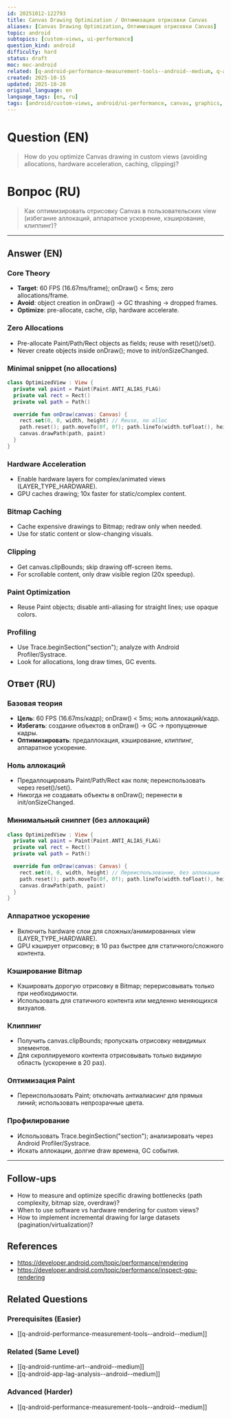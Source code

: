 ```yaml
---
id: 20251012-122793
title: Canvas Drawing Optimization / Оптимизация отрисовки Canvas
aliases: [Canvas Drawing Optimization, Оптимизация отрисовки Canvas]
topic: android
subtopics: [custom-views, ui-performance]
question_kind: android
difficulty: hard
status: draft
moc: moc-android
related: [q-android-performance-measurement-tools--android--medium, q-android-runtime-art--android--medium, q-android-app-lag-analysis--android--medium]
created: 2025-10-15
updated: 2025-10-20
original_language: en
language_tags: [en, ru]
tags: [android/custom-views, android/ui-performance, canvas, graphics, performance, difficulty/hard]
---
```

# Question (EN)
> How do you optimize Canvas drawing in custom views (avoiding allocations, hardware acceleration, caching, clipping)?

# Вопрос (RU)
> Как оптимизировать отрисовку Canvas в пользовательских view (избегание аллокаций, аппаратное ускорение, кэширование, клиппинг)?

---

## Answer (EN)

### Core Theory
- **Target**: 60 FPS (16.67ms/frame); onDraw() < 5ms; zero allocations/frame.
- **Avoid**: object creation in onDraw() → GC thrashing → dropped frames.
- **Optimize**: pre-allocate, cache, clip, hardware accelerate.

### Zero Allocations
- Pre-allocate Paint/Path/Rect objects as fields; reuse with reset()/set().
- Never create objects inside onDraw(); move to init/onSizeChanged.

### Minimal snippet (no allocations)
```kotlin
class OptimizedView : View {
  private val paint = Paint(Paint.ANTI_ALIAS_FLAG)
  private val rect = Rect()
  private val path = Path()

  override fun onDraw(canvas: Canvas) {
    rect.set(0, 0, width, height) // Reuse, no alloc
    path.reset(); path.moveTo(0f, 0f); path.lineTo(width.toFloat(), height.toFloat())
    canvas.drawPath(path, paint)
  }
}
```

### Hardware Acceleration
- Enable hardware layers for complex/animated views (LAYER_TYPE_HARDWARE).
- GPU caches drawing; 10x faster for static/complex content.

### Bitmap Caching
- Cache expensive drawings to Bitmap; redraw only when needed.
- Use for static content or slow-changing visuals.

### Clipping
- Get canvas.clipBounds; skip drawing off-screen items.
- For scrollable content, only draw visible region (20x speedup).

### Paint Optimization
- Reuse Paint objects; disable anti-aliasing for straight lines; use opaque colors.

### Profiling
- Use Trace.beginSection("section"); analyze with Android Profiler/Systrace.
- Look for allocations, long draw times, GC events.

## Ответ (RU)

### Базовая теория
- **Цель**: 60 FPS (16.67ms/кадр); onDraw() < 5ms; ноль аллокаций/кадр.
- **Избегать**: создание объектов в onDraw() → GC → пропущенные кадры.
- **Оптимизировать**: предаллокация, кэширование, клиппинг, аппаратное ускорение.

### Ноль аллокаций
- Предаллоцировать Paint/Path/Rect как поля; переиспользовать через reset()/set().
- Никогда не создавать объекты в onDraw(); перенести в init/onSizeChanged.

### Минимальный сниппет (без аллокаций)
```kotlin
class OptimizedView : View {
  private val paint = Paint(Paint.ANTI_ALIAS_FLAG)
  private val rect = Rect()
  private val path = Path()

  override fun onDraw(canvas: Canvas) {
    rect.set(0, 0, width, height) // Переиспользование, без аллокации
    path.reset(); path.moveTo(0f, 0f); path.lineTo(width.toFloat(), height.toFloat())
    canvas.drawPath(path, paint)
  }
}
```

### Аппаратное ускорение
- Включить hardware слои для сложных/анимированных view (LAYER_TYPE_HARDWARE).
- GPU кэширует отрисовку; в 10 раз быстрее для статичного/сложного контента.

### Кэширование Bitmap
- Кэшировать дорогую отрисовку в Bitmap; перерисовывать только при необходимости.
- Использовать для статичного контента или медленно меняющихся визуалов.

### Клиппинг
- Получить canvas.clipBounds; пропускать отрисовку невидимых элементов.
- Для скроллируемого контента отрисовывать только видимую область (ускорение в 20 раз).

### Оптимизация Paint
- Переиспользовать Paint; отключать антиалиасинг для прямых линий; использовать непрозрачные цвета.

### Профилирование
- Использовать Trace.beginSection("section"); анализировать через Android Profiler/Systrace.
- Искать аллокации, долгие draw времена, GC события.

---

## Follow-ups
- How to measure and optimize specific drawing bottlenecks (path complexity, bitmap size, overdraw)?
- When to use software vs hardware rendering for custom views?
- How to implement incremental drawing for large datasets (pagination/virtualization)?

## References
- https://developer.android.com/topic/performance/rendering
- https://developer.android.com/topic/performance/inspect-gpu-rendering

## Related Questions

### Prerequisites (Easier)
- [[q-android-performance-measurement-tools--android--medium]]

### Related (Same Level)
- [[q-android-runtime-art--android--medium]]
- [[q-android-app-lag-analysis--android--medium]]

### Advanced (Harder)
- [[q-android-performance-measurement-tools--android--medium]]
